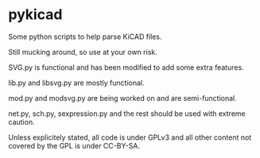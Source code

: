 pykicad
=======


Some python scripts to help parse KiCAD files.

Still mucking around, so use at your own risk.


SVG.py is functional and has been modified to add some extra features.

lib.py and libsvg.py are mostly functional.

mod.py and modsvg.py are being worked on and are semi-functional.

net.py, sch.py, sexpression.py and the rest should be used with extreme caution.

Unless explicitely stated, all code is under GPLv3 and all other
content not covered by the GPL is under CC-BY-SA.

